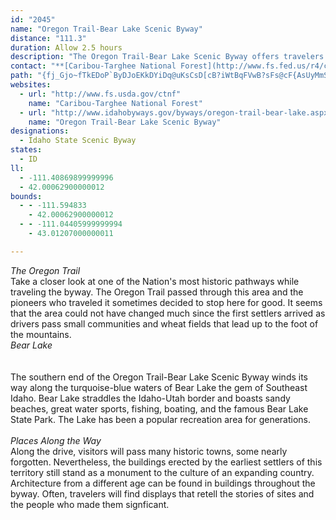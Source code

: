 ```yaml
---
id: "2045"
name: "Oregon Trail-Bear Lake Scenic Byway"
distance: "111.3"
duration: Allow 2.5 hours
description: "The Oregon Trail-Bear Lake Scenic Byway offers travelers a panoramic view of Bear Lake and the Bear River valley. Following a portion of the Oregon Trail, it also offers panoramic views of the Blackfoot Reservoir and Grays Lake."
contact: "**[Caribou-Targhee National Forest](http://www.fs.fed.us/r4/caribou-targhee/)**  \n 208-524-7500  \n\n"
path: "{fj_Gjo~fTkEDoP`ByDJoEKkDYiDq@uKsCsD[cB?iWtBqFVwB?sFs@cF{AsUyMmS_JcFuCmF{DwGsGmWkXmBkAcCe@ci@gD_`@mB{Xe@mDSyFy@sDw@gEuAwFcCcE{BiQsLmDmBoCgAcBk@sFgA}C[iBIu\\d@yt@Pqq@@euB^abADgGViLrA_F`AkTfHyFrAgHjA}zBrYmY~BwaCfQqaA`H}GXqkAKuv@e@ao@KkpBGquGy@gDKgEm@}WgHyD_AmC_@gDMuUAsAqA_@g@m@eCBi{@SeCeAoEiAgCc{AikCmA}Be@uAcAoD}C{O_P}|@WaDaEoo@YeC_@yAe@aBo@}Aag@eaA_BcEu@kDWaCIiB?g_@DmGGgP@ew@EiLC}a@cnA?}RGce@e@uX?uHd@wEr@uCp@eH`CgHlDoRbLwH`Ewl@f]kJ|F{O~IqRpKyFdCqK~DwrA`e@gkGdxBi\\vLmMtFqEbCkO|IqGdEsEfDeOzLomAreAoDjCuDzA{CbAwcAd[me@dYge@bX}[`SmB`BeB`CgDzFiBlFsCdM{@hCm@lAcAhBiBtB_Ax@wA~@qEdByaBdd@kZnI_Bj@sDfBuE`Dc\\jZiBvA}DrBsBt@eTlF}EpB}@p@}AzAcBrByBjD_Uff@cAlByBdDyAdBgC`CkM`IgBrAiDrDcD~Eiz@lhB}Nr[uSnc@sDpIwG`NaK|TqVjh@md@fbAqAfCgFxIqDrEiExE}FrE}EzCwFjCiCz@sG`Bio@fK_Bb@}Bz@mDpBeAz@wPlO{ObPwXdXmx@fx@oC`CiPzOowAtvAqq@zq@{A`B_BzBqCvFaAhCgB~Gmk@djDeQdfAeMfm@aAfD}AdDmClDmAfAmLzIcDdDyB`EuBzG{@~FO~CEbFJxe@{MHkKKByc@?mEOcCSoBYqAu@oBmAcBy@y@yAaAm@SoAK_BEmaBPuNEmBSuBe@aDyA_OoKgBcAoDyAog@uNcBi@uFeCiDsByDqC}g@mc@qF_EaFmC{e@sUmE}AsCSgaB?gcFScsHsBeBW{Bk@{A{@}VeW_RaSuD_DaAm@wDwAwIsBiBSmDMaGDu@K}CeAwF{FaJcL{DwDuAm@oCa@wBIaOG_CQoD{@_VmJ{Dy@mb@mHkBAmKfCqC^kBF{Mf@qSb@sUS{@R}Al@uP~L}BnAs@Vo@F}AQ{MmFoRqGqEU_NbB_H~@oBd@mDnBgIlF}@ViCDi@KsTsIoC_B{CgDkOcT}AmCe@sAk@yC]yCS_CBoBR_Bt@_EB{@Ck@[sBw@qAm\\kYwC{B}Aq@yAW_BAGI{c@IyDK_C_@}BeAgCgCoAyBwWcu@uByFc@y@o@aAqAeAsEaBkBcBy@iAgDyG{JsQyAsB}AyAuF}Dq|@}k@cD{AeDs@aBKuYy@_f@eAgF\\cErAwH`EwD|Asc@hHkNpBmIvAm\\~MuCf@_BByCWiBe@{TiGwuByj@iBYmCCk@HkDrAiKrGkCzBgIxJy@x@gBz@{BV}ACsBa@_DaBs@U_AGiAJoHlBcF~@eDdAmp@~_@{AZmAAo@KiBy@sAuAo@cBYuAS}CBmANsAn@eCd_@g`ApUym@bEqJj@iAvBcDzIyLfG{IxIoLpBmDrAwDnAgF~b@gfCb@kDFgBAyAO_DY{Ai@qByCoGiLiSeCwC{@o@eAe@kA_@mIyAgCm@mAcAU_@YgAKsAD_B^{Ah@cAn@i@|ZuR`CcBpAmAvAyBhAcDh@yCNqB?uEcDohB?obBEyBi@qEW{Aa@}AuOmc@y@{CSgCEg}@DeAh@oAlAs@hz@uT|CK`Yb@pPb@fDa@hBs@fCaB`A_AvB_Dx@eBbTuk@p@gC\\mBb@eGDmDOgDo@sEYgBc@wAqFoLaAsCuJ_c@YsCAaCVmDd@qB\\gArAqC`W{d@xAkDn@cDHyCCwCiCcOIaDZmCpByIn@aEBgDMsC_AaO_AuRcAoN_BiHqG{V]uBGqACsERsCj@sClAyCt@uAlAwA`M{Kl@y@x@sAz@eCRaAXyC?yAIsDsA_]?gF\\_DhFcPb@_BbA{HD}B?aG[cFQcAUaAcAqBu@u@c@YeBi@_AAcALmBbAiCtCcBrAmBRcBScBy@_AmAiA{CSqAAaANwCr@kCh@aAhBeCbBcD`BsGb@yEN{IdCi{@RiLFoQSuHo@qGyBuOcAaH_BaJgE}O}HoV}@cCwAcCqBgB}BqAcAiA}@eBoAsDe@y@Y_@iDaC}@}@o@yAe@aBOsB?yCj@e_@UiORkE~@uIDmAUgC_AmHIgFz@gQ\\uCn@yD~@mDhByE\\uATyAXqIh@aDhCgHbA{ETyCHeBCmBRyFd@eDvAgFNiATwCj@iMAsDMuBeAeGeIwYsCsH{C{Gc@oBIcBBmCNqArB}GXsBNsC?uHFcBl@{DfC{JxBoRJmB?qBEgBOuBgByNkAuHoQ{|@mAoFyAyD_BsBgBoAq@]mPgDcD}AwG}DsA_A_@i@_@s@oBcFmBkBwAa@]CuGJiDy@}B_BuAgBqAqCcFiOoCiGs@qAi@uAo@cDOcFO_A_AkCs@{@i@c@oCmAcBkAs@u@c@y@_AkCY{AOwACaC`@uHDqCE{C]_E[kB_Ne`@uIqUoQig@iAkFk@_GOsD?qHhCcc@HiJOkHMcBiFso@CuFNqCx@{Ev@eC|MkZvCmIhAsINuD?cNN{Ez@sGh@}BvB{FrPc\\nAcEn@yEHyA?gD_AsMQuFAgFDyBvA}RNgDJubCKkW"
websites:
  - url: "http://www.fs.usda.gov/ctnf"
    name: "Caribou-Targhee National Forest"
  - url: "http://www.idahobyways.gov/byways/oregon-trail-bear-lake.aspx"
    name: "Oregon Trail-Bear Lake Scenic Byway"
designations:
  - Idaho State Scenic Byway
states:
  - ID
ll:
  - -111.40869899999996
  - 42.00062900000012
bounds:
  - - -111.594833
    - 42.00062900000012
  - - -111.04405999999994
    - 43.01207000000011

---
```


<div><em>The Oregon Trail</em></div>
Take a closer look at one of the Nation's most historic pathways
while traveling the byway. The Oregon Trail passed through this
area and the pioneers who traveled it sometimes decided to stop
here for good. It seems that the area could not have changed much
since the first settlers arrived as drivers pass small communities
and wheat fields that lead up to the foot of the mountains.
<div><em>Bear Lake</em></div>
<br>
<br>
The southern end of the Oregon Trail-Bear Lake Scenic Byway winds
its way along the turquoise-blue waters of Bear Lake the gem of
Southeast Idaho. Bear Lake straddles the Idaho-Utah border and
boasts sandy beaches, great water sports, fishing, boating, and the
famous Bear Lake State Park. The Lake has been a popular recreation
area for generations.<br>
<br>
<div><em>Places Along the Way</em></div>
Along the drive, visitors will pass many historic towns, some
nearly forgotten. Nevertheless, the buildings erected by the
earliest settlers of this territory still stand as a monument to
the culture of an expanding country. Architecture from a different
age can be found in buildings throughout the byway. Often,
travelers will find displays that retell the stories of sites and
the people who made them signficant.<br>
<br>
